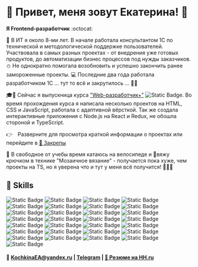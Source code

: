 <style>
  .summary_test {
    cursor: pointer;
 list-style: none; /* Убираем стандартный маркер */
  }
  .summary_test::-webkit-details-marker {
    display: none; /* Скрываем стандартный треугольник */
  }

  .summary_test::before {
    content: "👉"; /* Устанавливаем свою иконку */
    display: inline-block;
    margin-right: 10px;
    transform: rotate(0deg);
    transition: transform 0.3s ease;
  }
  .details_test[open] .summary_test::before {
    transform: rotate(90deg); /* Поворачиваем иконку при открытом состоянии */
  }

  .highlighted {
    font-size: 16px;
    font-weight: 600;
  }

  .name_project {
    font-size: 14px;
  }

  .screenshot {
    height: 300px;
    border-radius: 10px;
    box-shadow: 0 0 5px;
    margin: 5px;
  }
</style>

# 🐼 Привет, меня зовут Екатерина! 🖖

**Я Frontend-разработчик** :octocat:

📆 В ИТ я около 8-ми лет. В начале работала консультантом 1С по технической и методологической поддержке пользователей.
Участвовала в самых разных проектах - от внедрения уже готовых продуктов, до автоматизации бизнес процессов под нужды
заказчиков.
⛄ Не однократно помогала возобновить и успешно закончить ранее замороженные проекты.
💻 Последние два года работала разработчиком 1С ... тут то всё и закрутилось ... 💫😍

🎓📝 Сейчас я выпускница курса
["Web-разработчик+"](https://practicum.yandex.ru/web-plus/) ![Static Badge](https://img.shields.io/badge/-grey?style=plastic&label=%20%20%20%20%20%20%20%20%20%20%20%20%20%20%2095%25&labelColor=green).
Во время прохождения курса я написала несколько проектов на HTML, CSS и JavaScript, работала с адаптивной вёрсткой. Так же 
создала интерактивные приложения с Node.js на React и Redux, не обошла стороной и TypeScript.
<details class="details_test">
  <summary class="summary_test"> Разверните для просмотра краткой информации о проектах или перейдите в 
<a href="https://github.com/gudrum1983#:~:text=Pinned,Loading">📌 Закрепы</a></summary>

<ol>
    <li ><p class="name_project"><span class="highlighted">🚋 Путешествия по России</span> [
    <a href="https://github.com/gudrum1983/russian-travel"> 📂 Репозиторий</a> 
    | <a href="https://gudrum1983.github.io/russian-travel">🌐Сайт</a> ]<p>
        <ul style="padding-bottom: 10px">
            <li>Создала адаптивный интерфейс с использованием Flex, Grid и медиазапросов для обеспечения корректного 
                отображения сайта на различных устройствах.</li>
            <li>Применяла методологию БЭМ для улучшения структуры и поддерживаемости кода.</li>
<details>
    <summary style="margin: 10px 0">Скриншоты сайта</summary>
<div style="margin-top: 10px ">
<img src="images/traveling.png" class="screenshot" alt="Хедер, главная картинка и заголовок">
<img src="images/img_1.png" class="screenshot" alt="Информационные статьи про памятные места">
<img src="images/img.png" class="screenshot" alt="Альбом с фото">
</div>
</details>
    </ul>
    </li>
    <li><p class="name_project"><span class="highlighted">📊 Визуализатор работы алгоритмов и структур данных</span> [
    <a href="https://github.com/gudrum1983/algososh"> 📂 Репозиторий</a> 
    | <a href="https://gudrum1983.github.io/algososh">🌐Сайт</a> ]<p>
        <ul style="padding-bottom: 10px">
            <li>Для реализации пошагового визуализатора работы алгоритмов и структур данных изучила и внедрила
  паттерн проектирования «Снимок» (Memento), что значительно повысило переиспользуемость кода.</li>
            <li>Проект включает тестирование с использованием Cypress, Jest и React Testing Library.</li>
        </ul>
    </li>
    <li><p class="name_project"><span class="highlighted">👽 Космическая бургерная 🍔</span> [
    <a href="https://github.com/gudrum1983/react-stellar-burger"> 📂 Репозиторий</a> 
    | <a href="https://gudrum1983.github.io/algososh">🌐Сайт</a> ]<p>
        <ul style="padding-bottom: 10px"> 
            <li>Разработала интерактивное веб-приложение для создания бургеров, управления профилем и отслеживания заказов в реальном времени с помощью WebSocket и REST API.</li>
            <li>Использовала Redux и Middleware для эффективного управления состоянием.</li>
<li>Внедрила React Router для удобной навигации и работы с заказами, а также react-intersection-observer и Drag-and-drop для улучшения пользовательского опыта.</li>
        </ul>
    </li>
</ol>

Так же все вышеперечисленные проекты собраны <a href="https://github.com/stars/gudrum1983/lists/portfolio">👉 в
портфолио</a>.
</details>

🚴 В свободное от учебы время катаюсь на велосипеде и 🧶вяжу крючком в технике "Мозаичное вязание" - получается пока хуже,
чем
проекты на TS, но я уверена что и тут у меня всё получится! 🌟🌟🌟

🔮 Skills
---
![Static Badge](https://img.shields.io/badge/HTML-%23FFFFFF?style=for-the-badge&logo=html5&logoColor=%23E34F26&color=%23FFFFFF)
![Static Badge](https://img.shields.io/badge/mongodb-%2347A248?style=for-the-badge&logo=mongodb&color=%23FFFFFF)
![Static Badge](https://img.shields.io/badge/postgresql-%234169E1?style=for-the-badge&logo=postgresql&color=%23FFFFFF)
![Static Badge](https://img.shields.io/badge/postman-%23FF6C37?style=for-the-badge&logo=postman&color=%23FFFFFF)
![Static Badge](https://img.shields.io/badge/docker-%232496ED?style=for-the-badge&logo=docker&color=%23FFFFFF)
![Static Badge](https://img.shields.io/badge/swagger-%2385EA2D?style=for-the-badge&logo=swagger&color=%23FFFFFF)
![Static Badge](https://img.shields.io/badge/css-%23FFFFFF?style=for-the-badge&logo=css3&logoColor=%231572B6)
![Static Badge](https://img.shields.io/badge/javascript-%23FFFFFF?style=for-the-badge&logo=javascript&logoColor=%23F7DF1E)
![Static Badge](https://img.shields.io/badge/typescript-%23FFFFFF?style=for-the-badge&logo=typescript&logoColor=%2361DAFB)
![Static Badge](https://img.shields.io/badge/node.js-%23FFFFFF?style=for-the-badge&logo=node.js&logoColor=%23339933)
![Static Badge](https://img.shields.io/badge/webpack-%23FFFFFF?style=for-the-badge&logo=webpack&logoColor=%238DD6F9)
![Static Badge](https://img.shields.io/badge/npm-%23FFFFFF?style=for-the-badge&logo=npm&logoColor=%23CB3837)
![Static Badge](https://img.shields.io/badge/yarn-%23FFFFFF?style=for-the-badge&logo=yarn&logoColor=%232C8EBB)
![Static Badge](https://img.shields.io/badge/react-%23FFFFFF?style=for-the-badge&logo=react&logoColor=%2361DAFB&color=%23FFFFFF)
![Static Badge](https://img.shields.io/badge/CRA-%23FFFFFF?style=for-the-badge&logo=createreactapp&logoColor=%2309D3AC)
![Static Badge](https://img.shields.io/badge/react%20router-%23FFFFFF?style=for-the-badge&logo=reactrouter&logoColor=%23CA4245)
![Static Badge](https://img.shields.io/badge/redux-%23FFFFFF?style=for-the-badge&logo=redux&logoColor=%23764ABC)
![Static Badge](https://img.shields.io/badge/css%20modules-%23FFFFFF?style=for-the-badge&logo=cssmodules&logoColor=%23000000)
![Static Badge](https://img.shields.io/badge/sass-%23FFFFFF?style=for-the-badge&logo=sass&logoColor=%23CC6699)
![Static Badge](https://img.shields.io/badge/jest-%23FFFFFF?style=for-the-badge&logo=jest&logoColor=%23C21325)
![Static Badge](https://img.shields.io/badge/cypress-%23FFFFFF?style=for-the-badge&logo=cypress&logoColor=%2369D3A7)
![Static Badge](https://img.shields.io/badge/webstorm-%23FFFFFF?style=for-the-badge&logo=webstorm&logoColor=%23000000)
![Static Badge](https://img.shields.io/badge/git-%23FFFFFF?style=for-the-badge&logo=git&logoColor=%23F05032)
![Static Badge](https://img.shields.io/badge/github-%23FFFFFF?style=for-the-badge&logo=github&logoColor=%23181717)
![Static Badge](https://img.shields.io/badge/github%20pages-%23FFFFFF?style=for-the-badge&logo=githubpages&logoColor=%23222222)
![Static Badge](https://img.shields.io/badge/figma-%23FFFFFF?style=for-the-badge&logo=figma&logoColor=%23F24E1E)
![Static Badge](https://img.shields.io/badge/bem-%23FFFFFF?style=for-the-badge&logo=bem&logoColor=%23000000)
![Static Badge](https://img.shields.io/badge/markdown-%23FFFFFF?style=for-the-badge&logo=markdown&logoColor=%23000000)
![Static Badge](https://img.shields.io/badge/trello-%23FFFFFF?style=for-the-badge&logo=trello&logoColor=%230052CC)

#### 📧 KochkinaEA@yandex.ru | [Telegram](https://t.me/Gudrum1983) | [📄 Резюме на HH.ru](https://hh.ru/resume/770743f9ff0d78256b0039ed1f50774143656c)

<!---
gudrum1983/gudrum1983 is a ✨ special ✨ repository because its `README.md` (this file) appears on your GitHub profile.
You can click the Preview link to take a look at your changes.
--->
